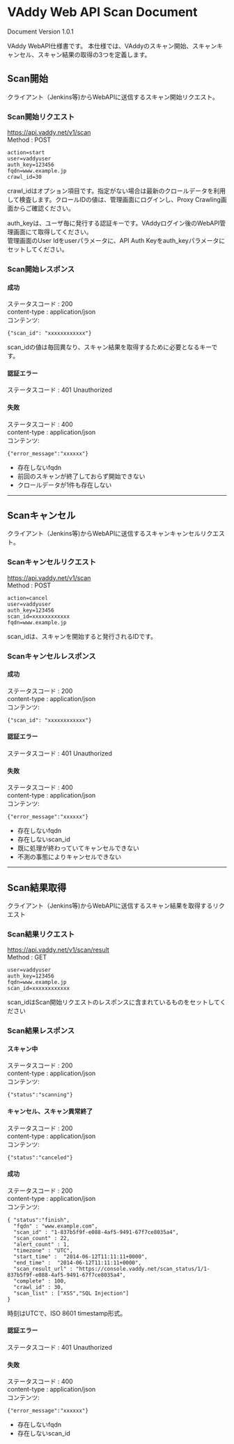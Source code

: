 VAddy Web API Scan Document
======================

Document Version 1.0.1  

VAddy WebAPI仕様書です。
本仕様では、VAddyのスキャン開始、スキャンキャンセル、スキャン結果の取得の3つを定義します。

## Scan開始
クライアント（Jenkins等)からWebAPIに送信するスキャン開始リクエスト。

### Scan開始リクエスト
https://api.vaddy.net/v1/scan  
Method : POST  

    action=start
    user=vaddyuser
    auth_key=123456
    fqdn=www.example.jp
    crawl_id=30

crawl_idはオプション項目です。指定がない場合は最新のクロールデータを利用して検査します。クロールIDの値は、管理画面にログインし、Proxy Crawling画面からご確認ください。

auth_keyは、ユーザ毎に発行する認証キーです。VAddyログイン後のWebAPI管理画面にて取得してください。  
管理画面のUser Idをuserパラメータに、API Auth Keyをauth_keyパラメータにセットしてください。  


### Scan開始レスポンス
#### 成功
ステータスコード : 200  
content-type  : application/json  
コンテンツ:

    {"scan_id": "xxxxxxxxxxxx"}

scan_idの値は毎回異なり、スキャン結果を取得するために必要となるキーです。  


#### 認証エラー
ステータスコード : 401  Unauthorized  

#### 失敗
ステータスコード : 400  
content-type  : application/json  
コンテンツ:

    {"error_message":"xxxxxx"}


- 存在しないfqdn
- 前回のスキャンが終了しておらず開始できない
- クロールデータが1件も存在しない

----------------------------------------------------------------------------------

## Scanキャンセル
クライアント（Jenkins等)からWebAPIに送信するスキャンキャンセルリクエスト。

### Scanキャンセルリクエスト
https://api.vaddy.net/v1/scan  
Method : POST  

    action=cancel
    user=vaddyuser
    auth_key=123456
    scan_id=xxxxxxxxxxxx
    fqdn=www.example.jp

scan_idは、スキャンを開始すると発行されるIDです。  


### Scanキャンセルレスポンス
#### 成功
ステータスコード : 200  
content-type  : application/json  
コンテンツ:

    {"scan_id": "xxxxxxxxxxxx"}


#### 認証エラー
ステータスコード : 401  Unauthorized  

#### 失敗
ステータスコード : 400  
content-type  : application/json  
コンテンツ:

    {"error_message":"xxxxxx"}

- 存在しないfqdn
- 存在しないscan_id
- 既に処理が終わっていてキャンセルできない
- 不測の事態によりキャンセルできない


----------------------------------------------------------------------------------


## Scan結果取得

クライアント（Jenkins等)からWebAPIに送信するスキャン結果を取得するリクエスト

### Scan結果リクエスト
https://api.vaddy.net/v1/scan/result  
Method : GET  

    user=vaddyuser
    auth_key=123456
    fqdn=www.example.jp
    scan_id=xxxxxxxxxxxx


scan_idはScan開始リクエストのレスポンスに含まれているものをセットしてください  


### Scan結果レスポンス
#### スキャン中
ステータスコード : 200  
content-type  : application/json  
コンテンツ:

    {"status":"scanning"}

#### キャンセル、スキャン異常終了
ステータスコード : 200  
content-type  : application/json  
コンテンツ:

    {"status":"canceled"}

#### 成功
ステータスコード : 200  
content-type  : application/json  
コンテンツ:

    { "status":"finish",
      "fqdn" : "www.example.com",
      "scan_id" : "1-837b5f9f-e088-4af5-9491-67f7ce8035a4",
      "scan_count" : 22,
      "alert_count" : 1,
      "timezone" : "UTC",
      "start_time" :  "2014-06-12T11:11:11+0000",
      "end_time" :  "2014-06-12T11:11:11+0000",
      "scan_result_url" : "https://console.vaddy.net/scan_status/1/1-837b5f9f-e088-4af5-9491-67f7ce8035a4",
      "complete" : 100,
      "crawl_id" : 30,
      "scan_list" : ["XSS","SQL Injection"]
    }

時刻はUTCで、ISO 8601 timestamp形式。


#### 認証エラー
ステータスコード : 401  Unauthorized  

#### 失敗
ステータスコード : 400  
content-type  : application/json  
コンテンツ:

    {"error_message":"xxxxxx"}

- 存在しないfqdn
- 存在しないscan_id

